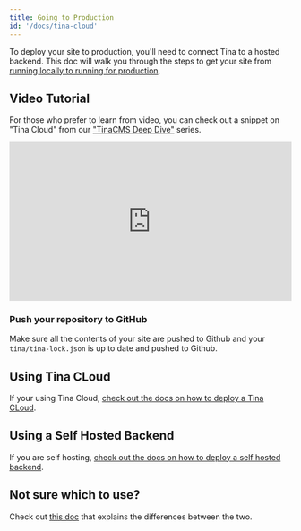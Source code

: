 ```yaml
---
title: Going to Production
id: '/docs/tina-cloud'
---
```


To deploy your site to production, you'll need to connect Tina to a hosted backend. This doc will walk you through the steps to get your site from [running locally to running for production](/docs/tina-cloud/faq/#what-is-local-mode-vs-prod-mode).

<!-- Tina's GraphQL Content API is flexible, in that it can be run locally using the Tina CLI ("Local Mode") which persists changes to the local file system, or your site can talk to a hosted content API in a production environment ("Prod Mode"), which persists changes to your GitHub repository. -->

## Video Tutorial

For those who prefer to learn from video, you can check out a snippet on "Tina Cloud" from our ["TinaCMS Deep Dive"](https://www.youtube.com/watch?v=PcgnJDILv4w&list=PLPar4H9PHKVqoCwZy79PHr8-W_vA3lAOB&pp=iAQB) series.

<div style="position:relative;padding-top:56.25%;">
  <iframe width="560" frameborder="0" allowfullscreen
      style="position:absolute;top:0;left:0;width:100%;height:100%;" src="https://www.youtube.com/embed/r9vzL_8PEW8?start=39" title="TinaCMS Deep Dive (Going To Production)" allow="accelerometer; autoplay; clipboard-write; encrypted-media; gyroscope; picture-in-picture; web-share">
  </iframe>
</div>

### Push your repository to GitHub

Make sure all the contents of your site are pushed to Github and your `tina/tina-lock.json` is up to date and pushed to Github.

## Using Tina CLoud

If your using Tina Cloud, [check out the docs on how to deploy a Tina CLoud](/docs/tina-cloud/overview).

## Using a Self Hosted Backend

If you are self hosting, [check out the docs on how to deploy a self hosted backend](/docs/self-hosted/overview).

## Not sure which to use?

<!-- TODO: Maybe this should link to a different expiation -->

Check out [this doc](/docs/tina-cloud/faq#what-is-tina-cloud) that explains the differences between the two.

